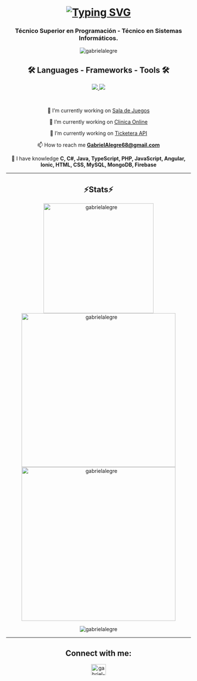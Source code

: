 <h1 align="center">
  <a align="center" href="https://git.io/typing-svg"><img src="https://readme-typing-svg.demolab.com?font=Fira+Code&duration=4000&width=435&lines=Hi+%F0%9F%91%8B%2C+I'm+Gabriel+Alegre" alt="Typing SVG" /></a>
</h1>
<h3 align="center">Técnico Superior en Programación - Técnico en Sistemas Informáticos.</h3>
<p align="center"> <img src="https://miro.medium.com/v2/resize:fit:679/1*yw0TnheAGN-LPneDaTlaxw.gif" alt="gabrielalegre" /> </p>

<h2 align="center">🛠️ Languages - Frameworks - Tools 🛠️</h2>

<p align="center">
  <a href="https://skillicons.dev">
    <img src="https://skillicons.dev/icons?i=java,c,php,cs,ts,js,html,css,bootstrap,angular,dotnet,nodejs" />
    <img src="https://skillicons.dev/icons?i=spring,androidstudio,mongodb,firebase,mysql,git,postman,linux,heroku,arduino,eclipse,react" />
  </a>
</p>

<br/>

<div align="center">
  
  🔭 I’m currently working on [Sala de Juegos](https://sprint5tpsaladejuegosalegre.netlify.app/)

  🔭 I’m currently working on [Clinica Online](https://clinicaonlinealegre-sprint4.netlify.app/)

  🔭 I’m currently working on [Ticketera API](https://front-tp-ticketera.vercel.app/bienvenido)

  📫 How to reach me **GabrielAlegre68@gmail.com**
  
  📝 I have knowledge **C, C#, Java, TypeScript, PHP, JavaScript, Angular, Ionic, HTML, CSS, MySQL, MongoDB, Firebase**
</div>

<hr/>

<h2 align="center">⚡Stats⚡</h2>
<div align="center">
<img width=300 src="https://github-readme-stats.vercel.app/api/top-langs?username=gabrielalegre&theme=dark&show_icons=true&locale=en&layout=compact" alt="gabrielalegre" />
<img width=420 src="https://github-readme-streak-stats.herokuapp.com/?user=gabrielalegre&theme=github-dark-blue" alt="gabrielalegre" />
<br/>
<img width=420 src="https://github-readme-stats.vercel.app/api?username=gabrielalegre&theme=tokyonight&show_icons=true&locale=en" alt="gabrielalegre" />
</div>
  <p align="center"> <img align="center" src="https://komarev.com/ghpvc/?username=gabrielalegre&label=Profile%20views&color=0e75b6&style=flat" alt="gabrielalegre" /> </p>

<hr/>

<h2 align="center">Connect with me:</h2>              
<p align="center">
<a href="https://linkedin.com/in/gabriel-alegre-68575b216/" target="blank"><img align="center" src="https://raw.githubusercontent.com/rahuldkjain/github-profile-readme-generator/master/src/images/icons/Social/linked-in-alt.svg" alt="gabriel-alegre-68575b216/" height="30" width="40" /></a>
</p>
